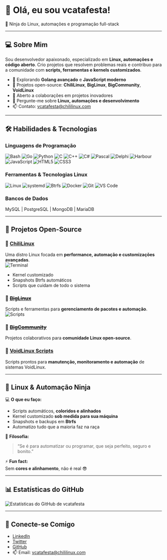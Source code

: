 # 👋 Olá, eu sou vcatafesta!  
🐧 Ninja do Linux, automações e programação full-stack  

---

## 💻 Sobre Mim
Sou desenvolvedor apaixonado, especializado em **Linux, automações e código aberto**. Crio projetos que resolvem problemas reais e contribuo para a comunidade com **scripts, ferramentas e kernels customizados**.  

- 🌱 Explorando **Golang avançado** e **JavaScript moderno**  
- 🔭 Projetos open-source: **ChiliLinux**, **BigLinux**, **BigCommunity**, **VoidLinux**  
- 👯 Aberto a colaborações em projetos inovadores  
- 💬 Pergunte-me sobre **Linux, automações e desenvolvimento**  
- 📫 Contato: [vcatafesta@chililinux.com](mailto:vcatafesta@chililinux.com)  

---

## 🛠 Habilidades & Tecnologias

### Linguagens de Programação
![Bash](https://img.shields.io/badge/Bash-%2300AABB?style=for-the-badge&logo=gnu-bash&logoColor=white)
![Go](https://img.shields.io/badge/Go-%2300ADD8?style=for-the-badge&logo=go&logoColor=white)
![Python](https://img.shields.io/badge/Python-%2314354C?style=for-the-badge&logo=python&logoColor=white)
![C](https://img.shields.io/badge/C-%2300599C?style=for-the-badge&logo=c&logoColor=white)
![C++](https://img.shields.io/badge/C++-%2300599C?style=for-the-badge&logo=c%2B%2B&logoColor=white)
![C#](https://img.shields.io/badge/C%23-%239682B5?style=for-the-badge&logo=c-sharp&logoColor=white)
![Pascal](https://img.shields.io/badge/Pascal-%23ED1C24?style=for-the-badge)
![Delphi](https://img.shields.io/badge/Delphi-%23008FD5?style=for-the-badge)
![Harbour](https://img.shields.io/badge/Harbour-%23FF8800?style=for-the-badge)
![JavaScript](https://img.shields.io/badge/JavaScript-%23F7DF1E?style=for-the-badge&logo=javascript&logoColor=black)
![HTML5](https://img.shields.io/badge/HTML5-%23E34F26?style=for-the-badge&logo=html5&logoColor=white)
![CSS3](https://img.shields.io/badge/CSS3-%231572B6?style=for-the-badge&logo=css3&logoColor=white)

### Ferramentas & Tecnologias Linux
![Linux](https://img.shields.io/badge/Linux-%23007ACC?style=for-the-badge&logo=linux&logoColor=white)
![systemd](https://img.shields.io/badge/systemd-%2300AEEF?style=for-the-badge&logo=systemd&logoColor=white)
![Btrfs](https://img.shields.io/badge/Btrfs-%2300AABB?style=for-the-badge)
![Docker](https://img.shields.io/badge/Docker-%230db7ed?style=for-the-badge&logo=docker&logoColor=white)
![Git](https://img.shields.io/badge/Git-%23F05032?style=for-the-badge&logo=git&logoColor=white)
![VS Code](https://img.shields.io/badge/VS_Code-%23007ACC?style=for-the-badge&logo=visual-studio-code&logoColor=white)

### Bancos de Dados
MySQL | PostgreSQL | MongoDB | MariaDB  

---

## 🚀 Projetos Open-Source

### 🔹 [ChiliLinux](https://github.com/vcatafesta/chililinux)
Uma distro Linux focada em **performance, automação e customizações avançadas**.  
![Terminal](https://media.giphy.com/media/3o7aCSPqXE5C6T8tBC/giphy.gif)  
- Kernel customizado  
- Snapshots Btrfs automáticos  
- Scripts que cuidam de todo o sistema  

### 🔹 [~~BigLinux~~](https://github.com/vcatafesta/biglinux)
Scripts e ferramentas para **gerenciamento de pacotes e automação**.  
![Scripts](https://media.giphy.com/media/l0MYt5jPR6QX5pnqM/giphy.gif)  

### 🔹 [~~BigCommunity~~](https://github.com/vcatafesta/bigcommunity)
Projetos colaborativos para **comunidade Linux open-source**.  

### 🔹 [VoidLinux Scripts](https://github.com/vcatafesta/voidlinux)
Scripts prontos para **manutenção, monitoramento e automação** de sistemas VoidLinux.  

---

## 🐧 Linux & Automação Ninja

💻 **O que eu faço:**  
- Scripts automáticos, **coloridos e alinhados**  
- Kernel customizado **sob medida para sua máquina**  
- Snapshots e backups em **Btrfs**  
- Automatizo tudo que a maioria faz na raça  

🚀 **Filosofia:**  
> “Se é para automatizar ou programar, que seja perfeito, seguro e bonito.”

⚡ **Fun fact:**  
Sem **cores e alinhamento**, não é real 😎  

---

## 📊 Estatísticas do GitHub
![Estatísticas do GitHub de vcatafesta](https://github-readme-stats.vercel.app/api?username=vcatafesta&show_icons=true&theme=radical)

---

## 🔗 Conecte-se Comigo
- [LinkedIn](https://www.linkedin.com/in/vcatafesta)  
- [Twitter](https://twitter.com/vcatafesta)  
- [GitHub](https://github.com/vcatafesta)  
- 📫 Email: [vcatafesta@chililinux.com](mailto:vcatafesta@chililinux.com)
